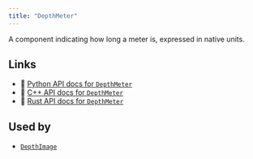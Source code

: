 ```yaml
---
title: "DepthMeter"
---
```


A component indicating how long a meter is, expressed in native units.


## Links
 * 🐍 [Python API docs for `DepthMeter`](https://ref.rerun.io/docs/python/stable/common/components#rerun.components.DepthMeter)
 * 🌊 [C++ API docs for `DepthMeter`](https://ref.rerun.io/docs/cpp/stable/structrerun_1_1components_1_1DepthMeter.html?speculative-link)
 * 🦀 [Rust API docs for `DepthMeter`](https://docs.rs/rerun/latest/rerun/components/struct.DepthMeter.html)


## Used by

* [`DepthImage`](../archetypes/depth_image.md)
